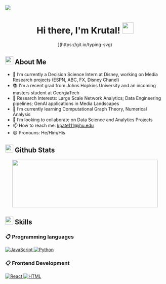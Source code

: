 ![](https://komarev.com/ghpvc/?username=alamin2731&style=flat&color=blue)

<h1 align="center">Hi there,  I'm Krutal! <img src=
"https://media.giphy.com/media/hvRJCLFzcasrR4ia7z/giphy.gif" width="35"></h1>

<div align="center" style="border: px solid #000000;>   

[![Typing SVG](https://readme-typing-svg.herokuapp.com?font=Robot-Bold&size=30&color=&center=true&vCenter=true&width=900&height=110&lines=Statistics+Student;Data+Scientist;Researcher;)](https://git.io/typing-svg)
</div>


## <img src="https://c.tenor.com/NCRHhqkXrJYAAAAi/programmers-go-internet.gif" width="25">  <b>About Me</b>
- 🔭 I’m currently a Decision Science Intern at Disney, working on Media Research projects (ESPN, ABC, FX, Disney Chanel)
- 📚 I'm a recent grad from Johns Hopkins University and an incoming masters student at GeorgiaTech
- 📒 Research Interests: Large Scale Network Analytics; Data Engineering pipelines; GenAI applications in Media Landscapes
- 🌱 I’m currently learning Computational Graph Theory, Numerical Analysis
- 👯 I’m looking to collaborate on Data Science and Analytics Projects
- 📫 How to reach me: kpate111@jhu.edu
- 😄 Pronouns: He/Him/His
  
## <img src="https://media.giphy.com/media/iY8CRBdQXODJSCERIr/giphy.gif" width="25"> <b>Github Stats</b>

<p align="center"><img width="460" height="150" src="https://github-readme-streak-stats.herokuapp.com/?user=krutalp&theme=tokyonight&&fire=FF801F&currStreakNum=FFBE69&currStreakLabel=FFBE69"/460/300"></p>

## <img  src="https://media2.giphy.com/media/QssGEmpkyEOhBCb7e1/giphy.gif?cid=ecf05e47a0n3gi1bfqntqmob8g9aid1oyj2wr3ds3mg700bl&rid=giphy.gif" width ="25"><b> Skills</b>

### 📋 Programming languages

<p align="left"> 
 
  <a href="https://developer.mozilla.org/en-US/docs/Web/JavaScript" target="_blank"> 
    <img alt="JavaScript" src="https://img.shields.io/badge/JavaScript-%23F7DF1E.svg?logo=javascript&logoColor=black">
  </a>

  <a href="https://www.python.org" target="_blank">
    <img alt="Python" src="https://img.shields.io/badge/Python-%2314354C.svg?logo=python&logoColor=white">
  </a>

</p>


### 📋 Frontend Development

<p align="left">
  <a href="https://reactjs.org" target="_blank">
    <img alt="React" src="https://img.shields.io/badge/React-%2361DAFB.svg?logo=react&logoColor=white">
  </a>

  <a href="https://www.w3.org/html/" target="_blank"> 
   <img alt="HTML" src="https://img.shields.io/badge/HTML5-%23E34F26.svg?logo=html5&logoColor=white">
  </a>   


</p>
